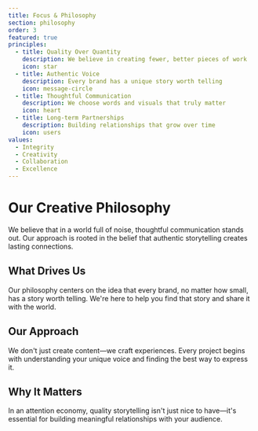 ```yaml
---
title: Focus & Philosophy
section: philosophy
order: 3
featured: true
principles:
  - title: Quality Over Quantity
    description: We believe in creating fewer, better pieces of work
    icon: star
  - title: Authentic Voice
    description: Every brand has a unique story worth telling
    icon: message-circle
  - title: Thoughtful Communication
    description: We choose words and visuals that truly matter
    icon: heart
  - title: Long-term Partnerships
    description: Building relationships that grow over time
    icon: users
values:
  - Integrity
  - Creativity
  - Collaboration
  - Excellence
---
```


# Our Creative Philosophy

We believe that in a world full of noise, thoughtful communication stands out. Our approach is rooted in the belief that authentic storytelling creates lasting connections.

## What Drives Us

Our philosophy centers on the idea that every brand, no matter how small, has a story worth telling. We're here to help you find that story and share it with the world.

## Our Approach

We don't just create content—we craft experiences. Every project begins with understanding your unique voice and finding the best way to express it.

## Why It Matters

In an attention economy, quality storytelling isn't just nice to have—it's essential for building meaningful relationships with your audience.
